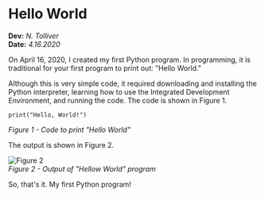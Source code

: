 # Hello World

**Dev:** *N. Tolliver*  
**Date:** *4.16.2020*  

On April 16, 2020, I created my first Python program.  In programming, it is traditional for your first program to print out: "Hello World."

Although this is very simple code, it required downloading and installing the Python interpreter, learning how to use the Integrated Development Environment, and running the code.  The code is shown in Figure 1.

```
print("Hello, World!")
```
*Figure 1 - Code to print "Hello World"*  

The output is shown in Figure 2.

![Figure 2](https://tollivne.github.io/IntroToProg-Python-Mod00/HelloWorld.png "Figure 2 - Output of Hellow World")   
*Figure 2 - Output of "Hellow World" program*

So, that's it.  My first Python program!
